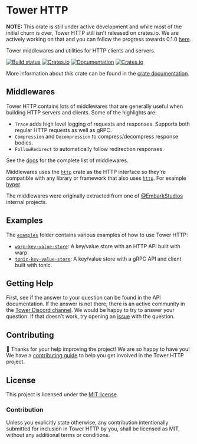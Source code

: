 # Tower HTTP

**NOTE:** This crate is still under active development and while most of the
initial churn is over, Tower HTTP still isn't released on crates.io. We are
actively working on that and you can follow the progress towards 0.1.0
[here][milestone].

Tower middlewares and utilities for HTTP clients and servers.

[![Build status](https://github.com/tower-rs/tower-http/workflows/CI/badge.svg)](https://github.com/tower-rs/tower-http/actions)
[![Crates.io](https://img.shields.io/crates/v/tower-http)](https://crates.io/crates/tower-http)
[![Documentation](https://docs.rs/tower-http/badge.svg)](https://docs.rs/tower-http)
[![Crates.io](https://img.shields.io/crates/l/tower-http)](LICENSE)

More information about this crate can be found in the [crate documentation][docs].

## Middlewares

Tower HTTP contains lots of middlewares that are generally useful when building
HTTP servers and clients. Some of the highlights are:

- `Trace` adds high level logging of requests and responses. Supports both
  regular HTTP requests as well as gRPC.
- `Compression` and `Decompression` to compress/decompress response bodies.
- `FollowRedirect` to automatically follow redirection responses.

See the [docs] for the complete list of middlewares.

Middlewares uses the [`http`] crate as the HTTP interface so they're compatible
with any library or framework that also uses [`http`]. For example [hyper].

The middlewares were originally extracted from one of [@EmbarkStudios] internal
projects.

## Examples

The [`examples`] folder contains various examples of how to use Tower HTTP:

- [`warp-key-value-store`]: A key/value store with an HTTP API built with warp.
- [`tonic-key-value-store`]: A key/value store with a gRPC API and client built with tonic.

## Getting Help

First, see if the answer to your question can be found in the API documentation.
If the answer is not there, there is an active community in the [Tower Discord
channel][chat]. We would be happy to try to answer your question. If that
doesn't work, try opening an [issue] with the question.

## Contributing

:balloon: Thanks for your help improving the project! We are so happy to have
you! We have a [contributing guide][guide] to help you get involved in the Tower
HTTP project.

[guide]: CONTRIBUTING.md

## License

This project is licensed under the [MIT license](LICENSE).

### Contribution

Unless you explicitly state otherwise, any contribution intentionally submitted
for inclusion in Tower HTTP by you, shall be licensed as MIT, without any
additional terms or conditions.

[@EmbarkStudios]: https://github.com/EmbarkStudios
[`examples`]: https://github.com/tower-rs/tower-http/tree/master/examples
[`http`]: https://crates.io/crates/http
[`tonic-key-value-store`]: https://github.com/tower-rs/tower-http/tree/master/examples/tonic-key-value-store
[`warp-key-value-store`]: https://github.com/tower-rs/tower-http/tree/master/examples/warp-key-value-store
[chat]: https://discord.gg/tokio
[docs]: https://docs.rs/tower-http
[hyper]: https://github.com/hyperium/hyper
[issue]: https://github.com/tower-rs/tower-http/issues/new
[milestone]: https://github.com/tower-rs/tower-http/milestones
